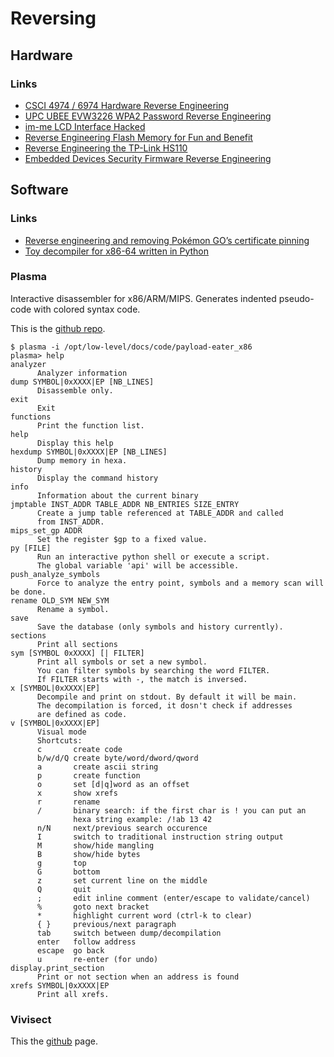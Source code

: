 # Reversing

## Hardware

### Links

 - [CSCI 4974 / 6974 Hardware Reverse Engineering](http://security.cs.rpi.edu/courses/hwre-spring2014/)
 - [UPC UBEE EVW3226 WPA2 Password Reverse Engineering](https://deadcode.me/blog/2016/07/01/UPC-UBEE-EVW3226-WPA2-Reversing.html)
 - [im-me LCD Interface Hacked](https://daveshacks.blogspot.it/2010/01/im-me-lcd-interface-hacked.html)
 - [Reverse Engineering Flash Memory for Fun and Benefit](https://www.blackhat.com/docs/us-14/materials/us-14-Oh-Reverse-Engineering-Flash-Memory-For-Fun-And-Benefit-WP.pdf)
 - [Reverse Engineering the TP-Link HS110](https://www.softscheck.com/en/reverse-engineering-tp-link-hs110/)
 - [Embedded Devices Security Firmware Reverse Engineering](https://media.blackhat.com/us-13/US-13-Zaddach-Workshop-on-Embedded-Devices-Security-and-Firmware-Reverse-Engineering-Slides.pdf)

## Software

### Links

 - [Reverse engineering and removing Pokémon GO’s certificate pinning](https://eaton-works.com/2016/07/31/reverse-engineering-and-removing-pokemon-gos-certificate-pinning/)
 - [Toy decompiler for x86-64 written in Python](https://yurichev.com/writings/toy_decompiler.pdf)


### Plasma

Interactive disassembler for x86/ARM/MIPS. Generates indented pseudo-code with colored syntax code.

This is the [github repo](https://github.com/joelpx/plasma).

```
$ plasma -i /opt/low-level/docs/code/payload-eater_x86
plasma> help
analyzer 
      Analyzer information
dump SYMBOL|0xXXXX|EP [NB_LINES]
      Disassemble only.
exit 
      Exit
functions 
      Print the function list.
help 
      Display this help
hexdump SYMBOL|0xXXXX|EP [NB_LINES]
      Dump memory in hexa.
history 
      Display the command history
info 
      Information about the current binary
jmptable INST_ADDR TABLE_ADDR NB_ENTRIES SIZE_ENTRY
      Create a jump table referenced at TABLE_ADDR and called
      from INST_ADDR.
mips_set_gp ADDR
      Set the register $gp to a fixed value.
py [FILE]
      Run an interactive python shell or execute a script.
      The global variable 'api' will be accessible.
push_analyze_symbols 
      Force to analyze the entry point, symbols and a memory scan will be done.
rename OLD_SYM NEW_SYM
      Rename a symbol.
save 
      Save the database (only symbols and history currently).
sections 
      Print all sections
sym [SYMBOL 0xXXXX] [| FILTER]
      Print all symbols or set a new symbol.
      You can filter symbols by searching the word FILTER.
      If FILTER starts with -, the match is inversed.
x [SYMBOL|0xXXXX|EP]
      Decompile and print on stdout. By default it will be main.
      The decompilation is forced, it dosn't check if addresses
      are defined as code.
v [SYMBOL|0xXXXX|EP]
      Visual mode
      Shortcuts:
      c       create code
      b/w/d/Q create byte/word/dword/qword
      a       create ascii string
      p       create function
      o       set [d|q]word as an offset
      x       show xrefs
      r       rename
      /       binary search: if the first char is ! you can put an
              hexa string example: /!ab 13 42
      n/N     next/previous search occurence
      I       switch to traditional instruction string output
      M       show/hide mangling
      B       show/hide bytes
      g       top
      G       bottom
      z       set current line on the middle
      Q       quit
      ;       edit inline comment (enter/escape to validate/cancel)
      %       goto next bracket
      *       highlight current word (ctrl-k to clear)
      { }     previous/next paragraph
      tab     switch between dump/decompilation
      enter   follow address
      escape  go back
      u       re-enter (for undo)
display.print_section 
      Print or not section when an address is found
xrefs SYMBOL|0xXXXX|EP
      Print all xrefs.
```

### Vivisect

This the [github](https://github.com/pdasilva/vivisect) page.
